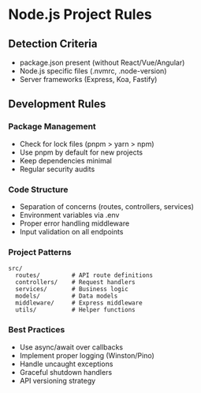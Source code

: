# Node.js Project Rules

## Detection Criteria

- package.json present (without React/Vue/Angular)
- Node.js specific files (.nvmrc, .node-version)
- Server frameworks (Express, Koa, Fastify)

## Development Rules

### Package Management

- Check for lock files (pnpm > yarn > npm)
- Use pnpm by default for new projects
- Keep dependencies minimal
- Regular security audits

### Code Structure

- Separation of concerns (routes, controllers, services)
- Environment variables via .env
- Proper error handling middleware
- Input validation on all endpoints

### Project Patterns

```
src/
  routes/         # API route definitions
  controllers/    # Request handlers
  services/       # Business logic
  models/         # Data models
  middleware/     # Express middleware
  utils/          # Helper functions
```

### Best Practices

- Use async/await over callbacks
- Implement proper logging (Winston/Pino)
- Handle uncaught exceptions
- Graceful shutdown handlers
- API versioning strategy
